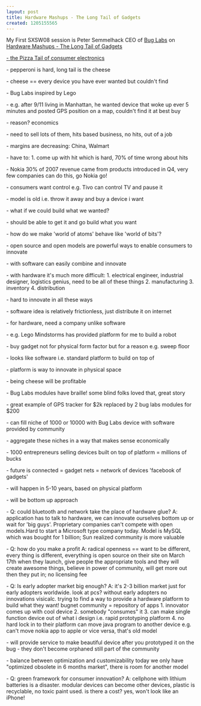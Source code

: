 ```yaml
---
layout: post
title: Hardware Mashups - The Long Tail of Gadgets
created: 1205155565
---
```

<p>My First SXSW08 session is Peter Semmelhack CEO of <a href="http://buglabs.net/">Bug Labs</a> on <a href="http://2008.sxsw.com/interactive/programming/panels_schedule/?action=show&amp;id=IAP060411">Hardware Mashups - The Long Tail of Gadgets</a></p> <p><a href="http://2008.sxsw.com/interactive/programming/panels_schedule/?action=show&amp;id=IAP060411">- the Pizza Tail of consumer electronics</a></p> <p>- pepperoni is hard, long tail is the cheese</p> <p>- cheese == every device you have ever wanted but couldn&#39;t find</p> <p>- Bug Labs inspired by Lego</p> <p>- e.g. after 9/11 living in Manhattan, he wanted device that woke up ever 5 minutes and posted GPS position on a map, couldn&#39;t find it at best buy</p> <p>- reason? economics</p> <p>- need to sell lots of them, hits based business, no hits, out of a job</p> <p>- margins are decreasing: China, Walmart</p> <p>- have to: 1. come up with hit which is hard, 70% of time wrong about hits</p> <p>- Nokia 30% of 2007 revenue came from products introduced in Q4, very few companies can do this, go Nokia go!</p> <p>- consumers want control e.g. Tivo can control TV and pause it</p> <p>- model is old i.e. throw it away and buy a device i want</p> <p>- what if we could build what we wanted?</p> <p>- should be able to get it and go build what you want</p> <p>- how do we make &#39;world of atoms&#39; behave like &#39;world of bits&#39;?</p> <p>- open source and open models are powerful ways to enable consumers to innovate</p> <p>- with software can easily combine and innovate</p> <p>- with hardware it&#39;s much more difficult: 1. electrical engineer, industrial designer, logistics genius, need to be all of these things 2. manufacturing 3. inventory 4. distribution</p> <p>- hard to innovate in all these ways</p> <p>- software idea is relatively frictionless, just distribute it on internet</p> <p>- for hardware, need a company unlike software</p> <p>- e.g. Lego Mindstorms has provided platform for me to build a robot</p> <p>- buy gadget not for physical form factor but for a reason e.g. sweep floor</p> <p>- looks like software i.e. standard platform to build on top of</p> <p>- platform is way to innovate in physical space</p> <p>- being cheese will be profitable</p> <p>- Bug Labs modules have braille! some blind folks loved that, great story</p> <p>- great example of GPS tracker for $2k replaced by 2 bug labs modules for $200</p> <p>- can fill niche of 1000 or 10000 with Bug Labs device with software provided by community</p> <p>- aggregate these niches in a way that makes sense economically</p> <p>- 1000 entrepreneurs selling devices built on top of platform = millions of bucks</p> <p>- future is connected = gadget nets = network of devices &#39;facebook of gadgets&#39;</p> <p>- will happen in 5-10 years, based on physical platform</p> <p>- will be bottom up approach</p> <p>- Q: could bluetooth and network take the place of hardware glue? A: application has to talk to hardware, we can innovate ourselves bottom up or wait for &#39;big guys&#39;. Proprietary companies can&#39;t compete with open models.Hard to start a Microsoft type company today. Model is MySQL which was bought for 1 billion; Sun realized community is more valuable</p> <p>- Q: how do you make a profit A: radical openness == want to be different, every thing is different, everything is open source on their site on March 17th when they launch, give people the appropriate tools and they will create awesome things, believe in power of community, will get more out then they put in; no licensing fee</p> <p>- Q: Is early adopter market big enough? A: it&#39;s 2-3 billion market just for early adopters worldwide. look at pcs? without early adopters no innovations visicalc. trying to find a way to provide a hardware platform to build what they want! bugnet community = repository of apps 1. innovator comes up with cool device 2. somebody &quot;consumes&quot; it 3. can make single function device out of what i design i.e. rapid prototyping platform 4. no hard lock in to their platform can move java program to another device e.g. can&#39;t move nokia app to apple or vice versa, that&#39;s old model</p> <p>- will provide service to make beautiful device after you prototyped it on the bug - they don&#39;t become orphaned still part of the community</p> <p>- balance between optimization and customizability today we only have &quot;optimized obsolete in 6 months market&quot;, there is room for another model</p> <p>- Q: green framework for consumer innovation? A: cellphone with lithium batteries is a disaster. modular devices can become other devices, plastic is recyclable, no toxic paint used. is there a cost? yes, won&#39;t look like an iPhone!</p> 
